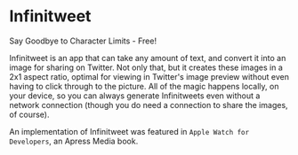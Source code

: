 # Infinitweet
Say Goodbye to Character Limits - Free!

Infinitweet is an app that can take any amount of text, and convert it into an image for sharing on Twitter. Not only that, but it creates these images in a 2x1 aspect ratio, optimal for viewing in Twitter's image preview without even having to click through to the picture. All of the magic happens locally, on your device, so you can always generate Infinitweets even without a network connection (though you do need a connection to share the images, of course). 

An implementation of Infinitweet was featured in `Apple Watch for Developers`, an Apress Media book.
